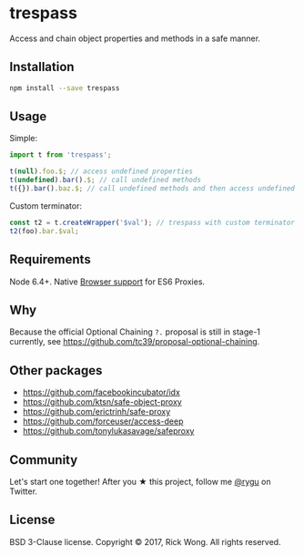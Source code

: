 # trespass

Access and chain object properties and methods in a safe manner.

## Installation

```bash
npm install --save trespass
```

## Usage

Simple:

```js
import t from 'trespass';

t(null).foo.$; // access undefined properties 
t(undefined).bar().$; // call undefined methods
t({}).bar().baz.$; // call undefined methods and then access undefined properties
```

Custom terminator:

```js
const t2 = t.createWrapper('$val'); // trespass with custom terminator
t2(foo).bar.$val; 
```

## Requirements

Node 6.4+. Native [Browser support](https://caniuse.com/#search=Proxy) for ES6 Proxies.

## Why

Because the official Optional Chaining `?.` proposal is still in stage-1 currently, see https://github.com/tc39/proposal-optional-chaining.

## Other packages

- https://github.com/facebookincubator/idx
- https://github.com/ktsn/safe-object-proxy
- https://github.com/erictrinh/safe-proxy
- https://github.com/forceuser/access-deep
- https://github.com/tonylukasavage/safeproxy

## Community

Let's start one together! After you ★ this project, follow me [@rygu](https://twitter.com/rygu) on Twitter.

## License

BSD 3-Clause license. Copyright © 2017, Rick Wong. All rights reserved.
